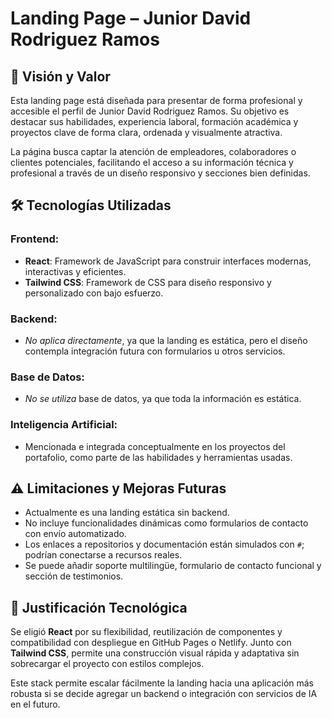 # Landing Page – Junior David Rodriguez Ramos

## 🎯 Visión y Valor

Esta landing page está diseñada para presentar de forma profesional y accesible el perfil de Junior David Rodriguez Ramos. Su objetivo es destacar sus habilidades, experiencia laboral, formación académica y proyectos clave de forma clara, ordenada y visualmente atractiva.

La página busca captar la atención de empleadores, colaboradores o clientes potenciales, facilitando el acceso a su información técnica y profesional a través de un diseño responsivo y secciones bien definidas.

## 🛠️ Tecnologías Utilizadas

### Frontend:
- **React**: Framework de JavaScript para construir interfaces modernas, interactivas y eficientes.
- **Tailwind CSS**: Framework de CSS para diseño responsivo y personalizado con bajo esfuerzo.

### Backend:
- *No aplica directamente*, ya que la landing es estática, pero el diseño contempla integración futura con formularios u otros servicios.

### Base de Datos:
- *No se utiliza* base de datos, ya que toda la información es estática.

### Inteligencia Artificial:
- Mencionada e integrada conceptualmente en los proyectos del portafolio, como parte de las habilidades y herramientas usadas.

## ⚠️ Limitaciones y Mejoras Futuras

- Actualmente es una landing estática sin backend.
- No incluye funcionalidades dinámicas como formularios de contacto con envío automatizado.
- Los enlaces a repositorios y documentación están simulados con `#`; podrían conectarse a recursos reales.
- Se puede añadir soporte multilingüe, formulario de contacto funcional y sección de testimonios.

## 🤔 Justificación Tecnológica

Se eligió **React** por su flexibilidad, reutilización de componentes y compatibilidad con despliegue en GitHub Pages o Netlify. Junto con **Tailwind CSS**, permite una construcción visual rápida y adaptativa sin sobrecargar el proyecto con estilos complejos.

Este stack permite escalar fácilmente la landing hacia una aplicación más robusta si se decide agregar un backend o integración con servicios de IA en el futuro.
